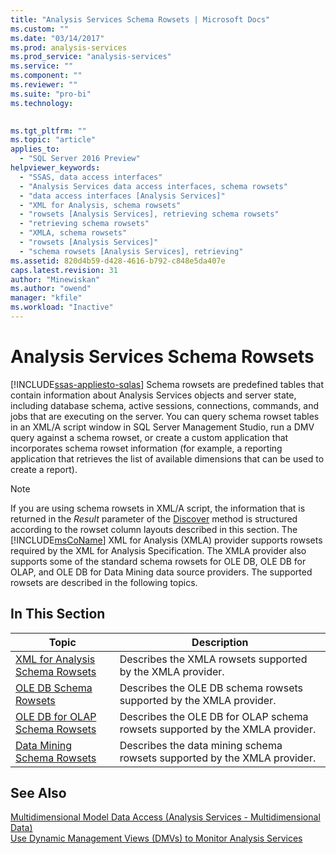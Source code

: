 ```yaml
---
title: "Analysis Services Schema Rowsets | Microsoft Docs"
ms.custom: ""
ms.date: "03/14/2017"
ms.prod: analysis-services
ms.prod_service: "analysis-services"
ms.service: ""
ms.component: ""
ms.reviewer: ""
ms.suite: "pro-bi"
ms.technology: 
  

ms.tgt_pltfrm: ""
ms.topic: "article"
applies_to: 
  - "SQL Server 2016 Preview"
helpviewer_keywords: 
  - "SSAS, data access interfaces"
  - "Analysis Services data access interfaces, schema rowsets"
  - "data access interfaces [Analysis Services]"
  - "XML for Analysis, schema rowsets"
  - "rowsets [Analysis Services], retrieving schema rowsets"
  - "retrieving schema rowsets"
  - "XMLA, schema rowsets"
  - "rowsets [Analysis Services]"
  - "schema rowsets [Analysis Services], retrieving"
ms.assetid: 820d4b59-d428-4616-b792-c848e5da407e
caps.latest.revision: 31
author: "Minewiskan"
ms.author: "owend"
manager: "kfile"
ms.workload: "Inactive"
---
```

# Analysis Services Schema Rowsets
[!INCLUDE[ssas-appliesto-sqlas](../../includes/ssas-appliesto-sqlas.md)]
  Schema rowsets are predefined tables that contain information about Analysis Services objects and server state, including database schema, active sessions, connections, commands, and jobs that are executing on the server. You can query schema rowset tables in an XML/A script window in SQL Server Management Studio, run a DMV query against a schema rowset, or create a custom application that incorporates schema rowset information (for example, a reporting application that retrieves the list of available dimensions that can be used to create a report).  
  
> [!NOTE]  
>  If you are using schema rowsets in XML/A script, the information that is returned in the *Result* parameter of the [Discover](../../analysis-services/xmla/xml-elements-methods-discover.md) method is structured according to the rowset column layouts described in this section. The [!INCLUDE[msCoName](../../includes/msconame-md.md)] XML for Analysis (XMLA) provider supports rowsets required by the XML for Analysis Specification. The XMLA provider also supports some of the standard schema rowsets for OLE DB, OLE DB for OLAP, and OLE DB for Data Mining data source providers. The supported rowsets are described in the following topics.  
  
## In This Section  
  
|Topic|Description|  
|-----------|-----------------|  
|[XML for Analysis Schema Rowsets](../../analysis-services/schema-rowsets/xml/xml-for-analysis-schema-rowsets.md)|Describes the XMLA rowsets supported by the XMLA provider.|  
|[OLE DB Schema Rowsets](../../analysis-services/schema-rowsets/ole-db/ole-db-schema-rowsets.md)|Describes the OLE DB schema rowsets supported by the XMLA provider.|  
|[OLE DB for OLAP Schema Rowsets](../../analysis-services/schema-rowsets/ole-db-olap/ole-db-for-olap-schema-rowsets.md)|Describes the OLE DB for OLAP schema rowsets supported by the XMLA provider.|  
|[Data Mining Schema Rowsets](../../analysis-services/schema-rowsets/data-mining/data-mining-schema-rowsets.md)|Describes the data mining schema rowsets supported by the XMLA provider.|  
  
## See Also  
 [Multidimensional Model Data Access &#40;Analysis Services - Multidimensional Data&#41;](../../analysis-services/multidimensional-models/mdx/multidimensional-model-data-access-analysis-services-multidimensional-data.md)   
 [Use Dynamic Management Views &#40;DMVs&#41; to Monitor Analysis Services](../../analysis-services/instances/use-dynamic-management-views-dmvs-to-monitor-analysis-services.md)  
  
  
